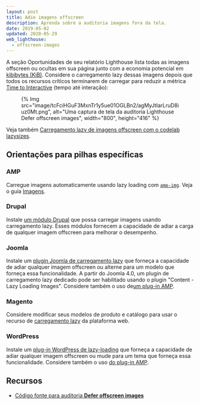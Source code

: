 ```yaml
---
layout: post
title: Adie imagens offscreen
description: Aprenda sobre a auditoria imagens fora da tela.
date: 2019-05-02
updated: 2020-05-29
web_lighthouse:
  - offscreen-images
---
```


A seção Oportunidades de seu relatório Lighthouse lista todas as imagens offscreen ou ocultas em sua página junto com a economia potencial em [kibibytes (KiB)](https://en.wikipedia.org/wiki/Kibibyte). Considere o carregamento lazy dessas imagens depois que todos os recursos críticos terminarem de carregar para reduzir a métrica [Time to Interactive](/interactive) (tempo até interação):

<figure>   {% Img src="image/tcFciHGuF3MxnTr1y5ue01OGLBn2/agMyJtIarLruD8iuz0Mt.png", alt="Uma captura de tela da auditoria Lighthouse Defer offscreen images", width="800", height="416" %}</figure>

Veja também [Carregamento lazy de imagens offscreen com o codelab lazysizes](/codelab-use-lazysizes-to-lazyload-images).

## Orientações para pilhas específicas

### AMP

Carregue imagens automaticamente usando lazy loading com [`amp-img`](https://amp.dev/documentation/components/amp-img/). Veja o guia [Imagens](https://amp.dev/documentation/guides-and-tutorials/develop/media_iframes_3p/#images).

### Drupal

Instale [um módulo Drupal](https://www.drupal.org/project/project_module?f%5B0%5D=&f%5B1%5D=&f%5B2%5D=im_vid_3%3A67&f%5B3%5D=&f%5B4%5D=sm_field_project_type%3Afull&f%5B5%5D=&f%5B6%5D=&text=%22lazy+load%22&solrsort=iss_project_release_usage+desc&op=Search) que possa carregar imagens usando carregamento lazy. Esses módulos fornecem a capacidade de adiar a carga de qualquer imagem offscreen para melhorar o desempenho.

### Joomla

Instale um [plugin Joomla de carregamento lazy](https://extensions.joomla.org/instant-search/?jed_live%5Bquery%5D=lazy%20loading) que forneça a capacidade de adiar qualquer imagem offscreen ou alterne para um modelo que forneça essa funcionalidade. A partir do Joomla 4.0, um plugin de carregamento lazy dedicado pode ser habilitado usando o plugin "Content - Lazy Loading Images". Considere também o uso de[um plug-in AMP](https://extensions.joomla.org/instant-search/?jed_live%5Bquery%5D=amp).

### Magento

Considere modificar seus modelos de produto e catálogo para usar o recurso de [carregamento lazy](/browser-level-image-lazy-loading/) da plataforma web.

### WordPress

Instale um [plug-in WordPress de lazy-loading](https://wordpress.org/plugins/search/lazy+load/) que forneça a capacidade de adiar qualquer imagem offscreen ou mude para um tema que forneça essa funcionalidade. Considere também o uso [do plug-in AMP](https://wordpress.org/plugins/amp/).

## Recursos

- [Código fonte para auditoria **Defer offscreen images**](https://github.com/GoogleChrome/lighthouse/blob/master/lighthouse-core/audits/byte-efficiency/offscreen-images.js)
